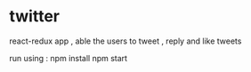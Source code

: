 # twitter

react-redux app , able the users to tweet , reply and like tweets

run using :
 npm install
 npm start
